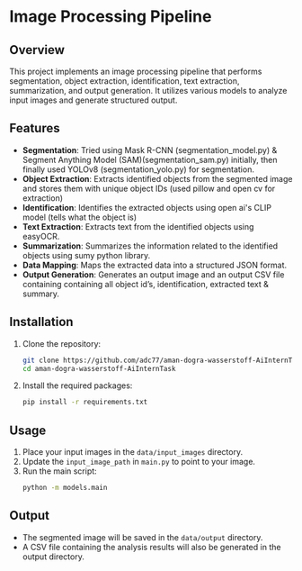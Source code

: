 # Image Processing Pipeline

## Overview
This project implements an image processing pipeline that performs segmentation, object extraction, identification, text extraction, summarization, and output generation. It utilizes various models to analyze input images and generate structured output.

## Features
- **Segmentation**: Tried using Mask R-CNN (segmentation_model.py) & Segment Anything Model (SAM)(segmentation_sam.py) initially, then finally used YOLOv8 (segmentation_yolo.py) for segmentation.
- **Object Extraction**: Extracts identified objects from the segmented image and stores them with unique object IDs (used pillow and open cv for extraction)
- **Identification**: Identifies the extracted objects using open ai's CLIP model (tells what the object is)
- **Text Extraction**: Extracts text from the identified objects using easyOCR.
- **Summarization**: Summarizes the information related to the identified objects using sumy python library.
- **Data Mapping**: Maps the extracted data into a structured JSON format.
- **Output Generation**: Generates an output image and an output CSV file containing containing all object id’s, identification, extracted text & summary.

## Installation
1. Clone the repository:
   ```bash
   git clone https://github.com/adc77/aman-dogra-wasserstoff-AiInternTask.git
   cd aman-dogra-wasserstoff-AiInternTask
   ```

2. Install the required packages:
   ```bash
   pip install -r requirements.txt
   ```

## Usage
1. Place your input images in the `data/input_images` directory.
2. Update the `input_image_path` in `main.py` to point to your image.
3. Run the main script:
   ```bash
   python -m models.main
   ```

## Output
- The segmented image will be saved in the `data/output` directory.
- A CSV file containing the analysis results will also be generated in the output directory.

